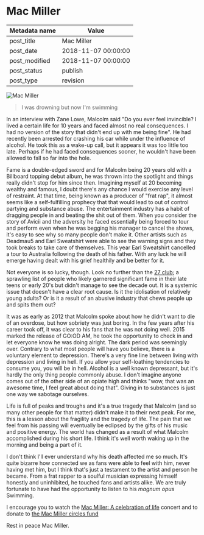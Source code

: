 # Mac Miller
| Metadata name | Value |
| --------- | ------ |
| post_title | Mac Miller |
| post_date | 2018-11-07 00:00:00 |
| post_modified | 2018-11-07 00:00:00 |
| post_status | publish |
| post_type | revision |

![Mac Miller](/images/mac.jpg)

> I was drowning but now I'm swimming

In an interview with Zane Lowe, Malcolm said "Do you ever feel
invincible? I lived a certain life for 10 years and faced almost no
real consequences. I had no version of the story that didn't end up
with me being fine". He had recently been arrested for crashing his
car while under the influence of alcohol. He took this as a wake-up
call, but it appears it was too little too late. Perhaps if he had faced
consequences sooner, he wouldn't have been allowed to fall so far
into the hole.

Fame is a double-edged sword and for Malcolm being 20 years old with a
Billboard topping debut album, he was thrown into the spotlight and
things really didn't stop for him since then. Imagining myself at
20 becoming wealthy and famous, I doubt there's any chance I would
exercise any level of restraint. At that time, being known as a
producer of "frat rap", it almost seems like a self-fulfilling prophecy
that that would lead to out of control partying and substance abuse.
The entertainment industry has a habit of dragging people in and
beating the shit out of them. When you consider the story of Avicii
and the adversity he faced essentially being forced to tour and perform
even when he was begging his manager to cancel the shows, it's easy to
see why so many people don't make it. Other artists such as Deadmau5
and Earl Sweatshirt were able to see the warning signs and they
took breaks to take care of themselves. This year Earl Sweatshirt cancelled
a tour to Australia following the death of his father. With any luck he
will emerge having dealt with his grief healthily and be better for it.

Not everyone is so lucky, though. Look no further than the
[27 club](https://en.wikipedia.org/wiki/27_Club); a sprawling list of
people who likely garnered significant fame in their late teens or early
20's but didn't manage to see the decade out. It is a systemic issue
that doesn't have a clear root cause. Is it the idolisation of relatively
young adults? Or is it a result of an abusive industry that chews people
up and spits them out?

It was as early as 2012 that Malcolm spoke about how he didn't want to
die of an overdose, but how sobriety was just boring. In the few years
after his career took off, it was clear to his fans that he was not
doing well. 2015 marked the release of GO:OD AM, he took the
opportunity to check in and let everyone know he was doing alright.
The dark period was seemingly over. Contrary to what most people will
have you believe, there is a voluntary element to depression. There's a
very fine line between living with depression and living in hell. If
you allow your self-loathing tendencies to consume you, you will be in
hell. Alcohol is a well known depressant, but it's hardly the only thing
people commonly abuse. I don't imagine anyone comes out of the other
side of an opiate high and thinks "wow, that was an awesome time, I
feel great about doing that". Giving in to substances is just one way
we sabotage ourselves.

Life is full of peaks and troughs and it's a true tragedy that Malcolm
(and so many other people for that matter) didn't make it to their next
peak. For me, this is a lesson about the fragility and the tragedy of
life. The pain that we feel from his passing will eventually be eclipsed
by the gifts of his music and positive energy. The world has changed as a
result of what Malcolm accomplished during his short life. I think it's
well worth waking up in the morning and being a part of it.

I don't think I'll ever understand why his death affected me so much.
It's quite bizarre how connected we as fans were able to feel with him,
never having met him, but I think that's just a testament to the
artist and person he became. From a frat rapper to a soulful musician
expressing himself honestly and uninhibited, he touched fans and artists
alike. We are truly fortunate to have had the opportunity to listen to
his *magnum opus* Swimming.

I encourage you to watch the [Mac Miller: A celebration of life](https://youtu.be/PP6GigUOyBY) concert and to donate to [the Mac Miller circles fund](http://pittsburghfoundation.org/macmiller)

Rest in peace Mac Miller.
